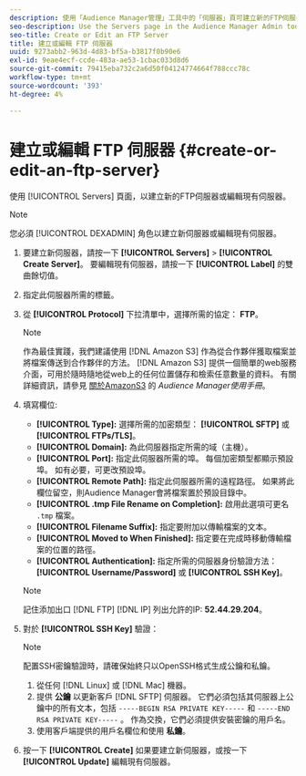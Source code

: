 ```yaml
---
description: 使用「Audience Manager管理」工具中的「伺服器」頁可建立新的FTP伺服器或編輯現有伺服器。
seo-description: Use the Servers page in the Audience Manager Admin tool to create a new FTP server or to edit an existing server.
seo-title: Create or Edit an FTP Server
title: 建立或編輯 FTP 伺服器
uuid: 9273abb2-963d-4d83-bf5a-b3817f0b90e6
exl-id: 9eae4ecf-ccde-483a-ae53-1cbac033d8d6
source-git-commit: 79415eba732c2a6d50f04124774664f788ccc78c
workflow-type: tm+mt
source-wordcount: '393'
ht-degree: 4%

---
```


# 建立或編輯 FTP 伺服器 {#create-or-edit-an-ftp-server}

使用 [!UICONTROL Servers] 頁面，以建立新的FTP伺服器或編輯現有伺服器。

>[!NOTE]
>
>您必須 [!UICONTROL DEXADMIN] 角色以建立新伺服器或編輯現有伺服器。

1. 要建立新伺服器，請按一下 **[!UICONTROL Servers]** > **[!UICONTROL Create Server]**。 要編輯現有伺服器，請按一下 **[!UICONTROL Label]** 的雙曲餘切值。
1. 指定此伺服器所需的標籤。
1. 從 **[!UICONTROL Protocol]** 下拉清單中，選擇所需的協定： **FTP**。

   >[!NOTE]
   >
   >作為最佳實踐，我們建議使用 [!DNL Amazon S3] 作為從合作夥伴獲取檔案並將檔案傳送到合作夥伴的方法。 [!DNL Amazon S3] 提供一個簡單的web服務介面，可用於隨時隨地從web上的任何位置儲存和檢索任意數量的資料。 有關詳細資訊，請參見 [關於AmazonS3](https://experienceleague.adobe.com/docs/audience-manager/user-guide/reference/amazon-s3.html) 的 *Audience Manager使用手冊*。

1. 填寫欄位: 

   * **[!UICONTROL Type]:** 選擇所需的加密類型： **[!UICONTROL SFTP]** 或 **[!UICONTROL FTPs/TLS]**。
   * **[!UICONTROL Domain]:** 為此伺服器指定所需的域（主機）。
   * **[!UICONTROL Port]:** 指定此伺服器所需的埠。 每個加密類型都顯示預設埠。 如有必要，可更改預設埠。
   * **[!UICONTROL Remote Path]:** 指定此伺服器所需的遠程路徑。 如果將此欄位留空，則Audience Manager會將檔案置於預設目錄中。
   * **[!UICONTROL .tmp File Rename on Completion]:** 啟用此選項可更名 `.tmp` 檔案。
   * **[!UICONTROL Filename Suffix]:** 指定要附加以傳輸檔案的文本。
   * **[!UICONTROL Moved to When Finished]:** 指定要在完成時移動傳輸檔案的位置的路徑。
   * **[!UICONTROL Authentication]:** 指定所需的伺服器身份驗證方法： **[!UICONTROL Username/Password]** 或 **[!UICONTROL SSH Key]**。

   >[!NOTE]
   >
   >記住添加出口 [!DNL FTP] [!DNL IP] 列出允許的IP: **52.44.29.204**。

1. 對於 **[!UICONTROL SSH Key]** 驗證：
   >[!NOTE]
   >
   >配置SSH密鑰驗證時，請確保始終只以OpenSSH格式生成公鑰和私鑰。
   1. 從任何 [!DNL Linux] 或 [!DNL Mac] 機器。
   1. 提供 **公鑰** 以更新客戶 [!DNL SFTP] 伺服器。 它們必須包括其伺服器上公鑰中的所有文本，包括 `-----BEGIN RSA PRIVATE KEY-----` 和  `-----END RSA PRIVATE KEY-----` 。 作為交換，它們必須提供安裝密鑰的用戶名。
   1. 使用客戶端提供的用戶名欄位和使用 **私鑰**。
1. 按一下 **[!UICONTROL Create]** 如果要建立新伺服器，或按一下 **[!UICONTROL Update]** 編輯現有伺服器。
